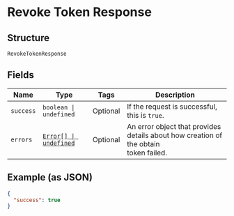 
# Revoke Token Response

## Structure

`RevokeTokenResponse`

## Fields

| Name | Type | Tags | Description |
|  --- | --- | --- | --- |
| `success` | `boolean \| undefined` | Optional | If the request is successful, this is `true`. |
| `errors` | [`Error[] \| undefined`](/doc/models/error.md) | Optional | An error object that provides details about how creation of the obtain<br>token failed. |

## Example (as JSON)

```json
{
  "success": true
}
```

